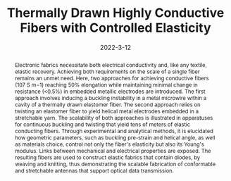 ---
title: "Thermally Drawn Highly Conductive Fibers with Controlled Elasticity"
date: 2022-3-12
publishDate: 2022-03-12T15:46:21Z
authors: ["Juliette S. Marion", "Nikhil Gupta", "Henry Cheung", "Kirmina Monir", "Polina Anikeeva", "Yoel Fink"]
publication_types: ["2"]
featured: false
publication: "*Advanced Materials*"

doi: "https://doi.org/10.1002/adma.202201081"
abstract: "Electronic fabrics necessitate both electrical conductivity and, like any textile, elastic recovery. Achieving both requirements on the scale of a single fiber remains an unmet need. Here, two approaches for achieving conductive fibers (107 S m−1) reaching 50% elongation while maintaining minimal change in resistance (<0.5%) in embedded metallic electrodes are introduced. The first approach involves inducing a buckling instability in a metal microwire within a cavity of a thermally drawn elastomer fiber. The second approach relies on twisting an elastomer fiber to yield helical metal electrodes embedded in a stretchable yarn. The scalability of both approaches is illustrated in apparatuses for continuous buckling and twisting that yield tens of meters of elastic conducting fibers. Through experimental and analytical methods, it is elucidated how geometric parameters, such as buckling pre-strain and helical angle, as well as materials choice, control not only the fiber's elasticity but also its Young's modulus. Links between mechanical and electrical properties are exposed. The resulting fibers are used to construct elastic fabrics that contain diodes, by weaving and knitting, thus demonstrating the scalable fabrication of conformable and stretchable antennas that support optical data transmission."

---